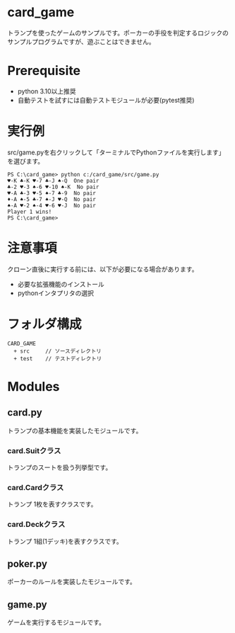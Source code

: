 # card_game
トランプを使ったゲームのサンプルです。ポーカーの手役を判定するロジックのサンプルプログラムですが、遊ぶことはできません。

# Prerequisite
- python 3.10以上推奨
- 自動テストを試すには自動テストモジュールが必要(pytest推奨)

# 実行例
src/game.pyを右クリックして「ターミナルでPythonファイルを実行します」を選びます。
```
PS C:\card_game> python c:/card_game/src/game.py
♥-K ♣-K ♥-7 ♣-J ♠-Q  One pair 
♣-2 ♥-3 ♠-6 ♥-10 ♠-K  No pair 
♥-A ♣-3 ♥-5 ♠-7 ♣-9  No pair 
♦-A ♠-5 ♣-7 ♠-J ♥-Q  No pair 
♠-A ♥-2 ♠-4 ♥-6 ♥-J  No pair
Player 1 wins!
PS C:\card_game>
```

# 注意事項
クローン直後に実行する前には、以下が必要になる場合があります。
- 必要な拡張機能のインストール
- pythonインタプリタの選択

# フォルダ構成
```
CARD_GAME
  + src     // ソースディレクトリ
  + test    // テストディレクトリ
```

# Modules
## card.py
トランプの基本機能を実装したモジュールです。

### card.Suitクラス
トランプのスートを扱う列挙型です。

### card.Cardクラス
トランプ 1枚を表すクラスです。

### card.Deckクラス
トランプ 1組(1デッキ)を表すクラスです。

## poker.py
ポーカーのルールを実装したモジュールです。

## game.py
ゲームを実行するモジュールです。
